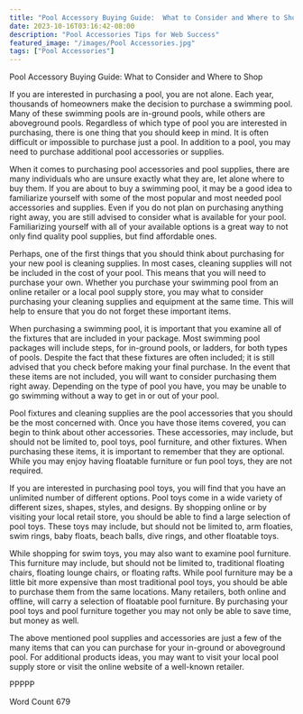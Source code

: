 ```yaml
---
title: "Pool Accessory Buying Guide:  What to Consider and Where to Shop"
date: 2023-10-16T03:16:42-08:00
description: "Pool Accessories Tips for Web Success"
featured_image: "/images/Pool Accessories.jpg"
tags: ["Pool Accessories"]
---
```


Pool Accessory Buying Guide:  What to Consider and Where to Shop

If you are interested in purchasing a pool, you are not alone. Each year, thousands of homeowners make the decision to purchase a swimming pool. Many of these swimming pools are in-ground pools, while others are aboveground pools. Regardless of which type of pool you are interested in purchasing, there is one thing that you should keep in mind. It is often difficult or impossible to purchase just a pool. In addition to a pool, you may need to purchase additional pool accessories or supplies. 

When it comes to purchasing pool accessories and pool supplies, there are many individuals who are unsure exactly what they are, let alone where to buy them.  If you are about to buy a swimming pool, it may be a good idea to familiarize yourself with some of the most popular and most needed pool accessories and supplies. Even if you do not plan on purchasing anything right away, you are still advised to consider what is available for your pool. Familiarizing yourself with all of your available options is a great way to not only find quality pool supplies, but find affordable ones.

Perhaps, one of the first things that you should think about purchasing for your new pool is cleaning supplies. In most cases, cleaning supplies will not be included in the cost of your pool. This means that you will need to purchase your own. Whether you purchase your swimming pool from an online retailer or a local pool supply store, you may what to consider purchasing your cleaning supplies and equipment at the same time. This will help to ensure that you do not forget these important items.  

When purchasing a swimming pool, it is important that you examine all of the fixtures that are included in your package. Most swimming pool packages will include steps, for in-ground pools, or ladders, for both types of pools. Despite the fact that these fixtures are often included; it is still advised that you check before making your final purchase. In the event that these items are not included, you will want to consider purchasing them right away. Depending on the type of pool you have, you may be unable to go swimming without a way to get in or out of your pool. 

Pool fixtures and cleaning supplies are the pool accessories that you should be the most concerned with. Once you have those items covered, you can begin to think about other accessories. These accessories, may include, but should not be limited to, pool toys, pool furniture, and other fixtures.  When purchasing these items, it is important to remember that they are optional. While you may enjoy having floatable furniture or fun pool toys, they are not required.

If you are interested in purchasing pool toys, you will find that you have an unlimited number of different options.  Pool toys come in a wide variety of different sizes, shapes, styles, and designs. By shopping online or by visiting your local retail store, you should be able to find a large selection of pool toys. These toys may include, but should not be limited to, arm floaties, swim rings, baby floats, beach balls, dive rings, and other floatable toys. 

While shopping for swim toys, you may also want to examine pool furniture.  This furniture may include, but should not be limited to, traditional floating chairs, floating lounge chairs, or floating rafts.  While pool furniture may be a little bit more expensive than most traditional pool toys, you should be able to purchase them from the same locations. Many retailers, both online and offline, will carry a selection of floatable pool furniture.  By purchasing your pool toys and pool furniture together you may not only be able to save time, but money as well.

The above mentioned pool supplies and accessories are just a few of the many items that can you can purchase for your in-ground or aboveground pool. For additional products ideas, you may want to visit your local pool supply store or visit the online website of a well-known retailer.

PPPPP

Word Count 679

